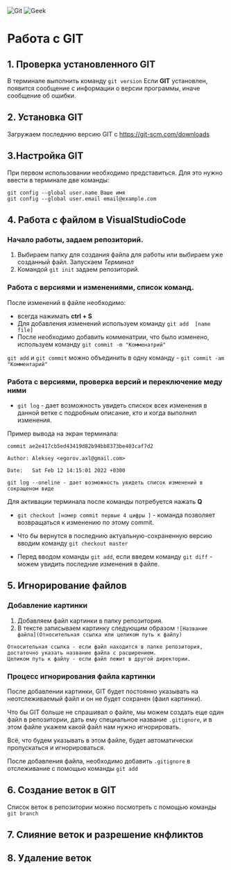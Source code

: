 ![Git](12.jpg) ![Geek](13.png)
# Работа с GIT 

## 1. Проверка установленного GIT

В терминале выполнить команду `git version`
Если **GIT** установлен, появится сообщение с информации о версии программы, иначе сообщение об ошибки. 

## 2. Установка GIT
Загружаем последнию версию GIT с https://git-scm.com/downloads

## 3.Настройка GIT
При первом использовании необходимо представиться. Для это нужно ввести в терминале две команды:
```
git config --global user.name Ваше имя
git config --global user.email email@example.com
```

## 4. Работа с файлом в **VisualStudioCode**

### Начало работы, задаем репозиторий.

1. Выбираем папку для создания файла для работы или выбираем уже созданный файл. 
Запускаем *Терминал* 
2. Командой `git init` задаем репозиторий.

### Работа с версиями и изменениями, список команд.

После изменений в файле необходимо:

- всегда нажимать **ctrl + S**
- Для добавления изменений используем команду `git add  [name file]`
- После необходимо добавить комменатрии, что было изменено, используем команду 
`git commit -m "Комменатрий"`


 `git add` и `git commit` можно объединить в одну команду - `git commit -am "Комментарий"`


### Работа с версиями, проверка версий и переключение меду ними
- `git log` - дает возможность увидеть спискок всех изменения в данной ветке с подробным описание, кто и когда выполнил изменения.

Пример вывода на экран терминала:

`commit ae2e417cb5ed43419d82b94bb8373be403caf7d2`

`Author: Aleksey <egorov.axl@gmail.com>`

`Date:   Sat Feb 12 14:15:01 2022 +0300`

```
git log --oneline - дает возможность увидеть список изменений в сокращеном виде
```

 Для активации терминала после команды потребуется нажать **Q**

 - `git checkout [номер commit первые 4 цифры ]` - команда позволяет возвращаться к изменению по этому commit.

 - Что бы вернутся в последнию актуальную-сохраненную версию вводим команду `git checkout master`

 - Перед вводом команды `git add`, если введем команду `git diff` - можем увидить последние изменения в файле.

## 5. Игнорирование файлов

### Добавление картинки
1. Добавляем файл картинки в папку репозитория. 
2. В тексте записываем картинку следующим образом `![Название файла](Относительная ссылка или целиком путь к файлу)`
```
Относительная ссылка - если файл находится в папке репозитория, достаточно указать название файла с расширением.
Целиком путь к файлу - если файл лежит в другой директории. 
```

### Процесс игнорирования файла картинки
После добавлении картинки, GIT будет постоянно указывать на неотслеживаемый файл и он не будет сохранен (фаил картинки).

Что бы GIT больше не спрашивал о файле, мы можем создать еще один файл в репозитории, дать ему специальное название `.gitignore`, и в этом файле укажем какой файл нам нужно игнорировать. 

Всё, что будем указывать в этом файле, будет автоматически пропускаться и игнорироваться.

После добавления файла, необходимо добавить `.gitignore` в отслеживание с помощью команды `git add`

## 6. Создание веток в GIT

Список веток в репозитории можно посмотреть с помощью команды `git branch`

## 7. Слияние веток и разрешение кнфликтов
## 8. Удаление веток




















